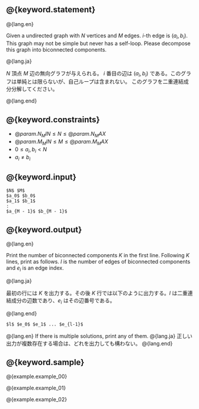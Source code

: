 ## @{keyword.statement}

@{lang.en}

Given a undirected graph with $N$ vertices and $M$ edges. $i$-th edge is $(a_i, b_i)$. This graph may not be simple but never has a self-loop.
Please decompose this graph into biconnected components.

@{lang.ja}

$N$ 頂点 $M$ 辺の無向グラフが与えられる。 $i$ 番目の辺は $(a_i, b_i)$ である。このグラフは単純とは限らないが、自己ループは含まれない。
このグラフを二重連結成分分解してください。

@{lang.end}


## @{keyword.constraints}

- $@{param.N_MIN} \leq N \leq @{param.N_MAX}$
- $@{param.M_MIN} \leq M \leq @{param.M_MAX}$
- $0 \leq a_i, b_i \lt N$
- $a_i \neq b_i$

## @{keyword.input}

~~~
$N$ $M$
$a_0$ $b_0$
$a_1$ $b_1$
:
$a_{M - 1}$ $b_{M - 1}$
~~~

## @{keyword.output}

@{lang.en}

Print the number of biconnected components $K$ in the first line.
Following $K$ lines, print as follows. $l$ is the number of edges of biconnected components and $e_i$ is an edge index.

@{lang.ja}

最初の行には $K$ を出力する。その後 $K$ 行では以下のように出力する。$l$ は二重連結成分の辺数であり、$e_i$ はその辺番号である。

@{lang.end}

~~~
$l$ $e_0$ $e_1$ ... $e_{l-1}$
~~~

@{lang.en}
If there is multiple solutions, print any of them.
@{lang.ja}
正しい出力が複数存在する場合は、どれを出力しても構わない。
@{lang.end}

## @{keyword.sample}

@{example.example_00}

@{example.example_01}

@{example.example_02}
